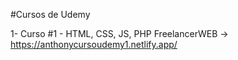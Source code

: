 #Cursos de Udemy

1- Curso #1 - HTML, CSS, JS, PHP
  FreelancerWEB -> https://anthonycursoudemy1.netlify.app/
